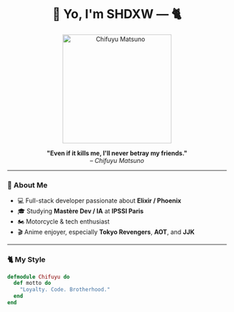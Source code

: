 <h1 align="center">👊 Yo, I'm SHDXW — 🐈</h1>

<p align="center">
  <img src="https://i.imgur.com/e0qdTsx.gif" alt="Chifuyu Matsuno" width="250px"/>
</p>

<p align="center">
  <strong>"Even if it kills me, I'll never betray my friends."</strong>
  <br>
  <em>– Chifuyu Matsuno</em>
</p>

---

### 🧠 About Me  
- 💻 Full-stack developer passionate about **Elixir / Phoenix**  
- 🎓 Studying **Mastère Dev / IA** at **IPSSI Paris**  
- 🏍️ Motorcycle & tech enthusiast  
- 🎬 Anime enjoyer, especially **Tokyo Revengers**, **AOT**, and **JJK**

---

### 🐈 My Style  
```elixir
defmodule Chifuyu do
  def motto do
    "Loyalty. Code. Brotherhood."
  end
end
